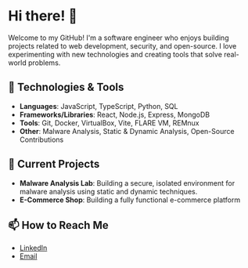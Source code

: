 # Hi there! 👋

Welcome to my GitHub! I'm a software engineer who enjoys building projects related to web development, security, and open-source. I love experimenting with new technologies and creating tools that solve real-world problems.

## 🔧 Technologies & Tools

- **Languages**: JavaScript, TypeScript, Python, SQL
- **Frameworks/Libraries**: React, Node.js, Express, MongoDB
- **Tools**: Git, Docker, VirtualBox, Vite, FLARE VM, REMnux
- **Other**: Malware Analysis, Static & Dynamic Analysis, Open-Source Contributions

## 🌱 Current Projects

- **Malware Analysis Lab**: Building a secure, isolated environment for malware analysis using static and dynamic techniques.
- **E-Commerce Shop**: Building a fully functional e-commerce platform

## 📫 How to Reach Me

- [LinkedIn](https://www.linkedin.com/in/amy-wall/)
- [Email](mailto:itsAmyWall@gmail.com)


